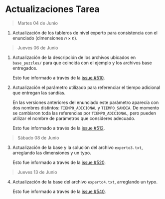 # Actualizaciones Tarea

> Martes 04 de Junio

1. Actualización de los tableros de nivel experto para consistencia con el enunciado (dimensiones $n \times n$).

> Jueves 06 de Junio

1. Actualización de la descripción de los archivos ubicados en `base_puzzles/` para que coincida con el ejemplo y los archivos base entregados.  
   
   Esto fue informado a través de la [issue #510](https://github.com/IIC2233/Syllabus/issues/510).

2. Actualización el parámetro utilizado para referenciar el tiempo adicional que entregan las sandías.  

   En las versiones anteriores del enunciado este parámetro aparecía con dos nombres distintos: `TIEMPO_ADICIONAL` y `TIEMPO_SANDIA`. De momento se cambiaron toda las referencias por `TIEMPO_ADICIONAL`, pero pueden utilizar el nombre de parámetros que consideres adecuado.  
   
   Esto fue informado a través de la [issue #512](https://github.com/IIC2233/Syllabus/issues/512).

> Sábado 08 de Junio

3. Actualización de la base y la solución del archivo `experto3.txt`, arreglando las dimensiones y un typo. 

   Esto fue informado a través de la [issue #520](https://github.com/IIC2233/Syllabus/issues/520).

> Jueves 13 de Junio

4. Actualización de la base del archivo `experto4.txt`, arreglando un typo. 

   Esto fue informado a través de la [issue #540](https://github.com/IIC2233/Syllabus/issues/540).